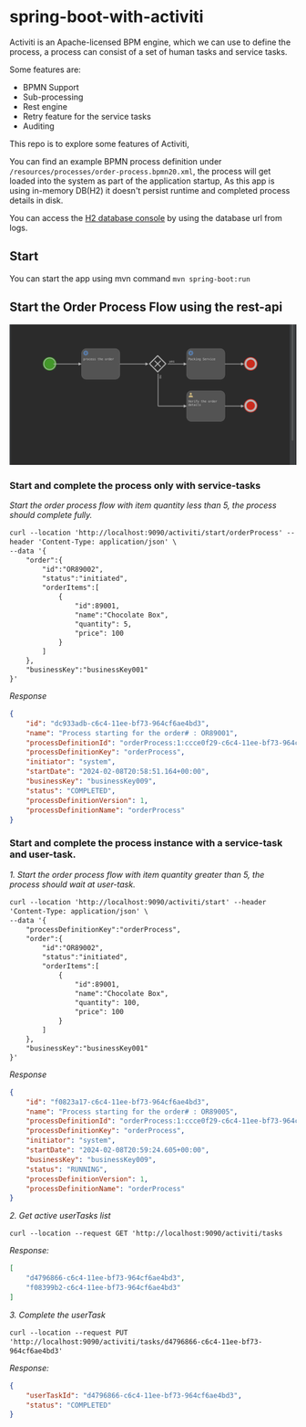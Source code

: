 # spring-boot-with-activiti
Activiti is an Apache-licensed BPM engine, which we can use to define the process, a process can consist of a set of human tasks and service tasks.

Some features are:
* BPMN Support 
* Sub-processing
* Rest engine
* Retry feature for the service tasks 
* Auditing 

This repo is to explore some features of Activiti, 

You can find an example BPMN process definition under `/resources/processes/order-process.bpmn20.xml`, the process will get loaded into the system as part of the application startup, 
As this app is using in-memory DB(H2) it doesn't persist runtime and completed process details in disk.

You can access the [H2 database console](http://localhost:9090/activiti/h2-console) by using the database url from logs.

## Start
You can start the app using mvn command `mvn spring-boot:run`

## Start the Order Process Flow using the rest-api

![Image](src/main/resources/img/order-process-bpmn.png)


### Start and complete the process only with service-tasks

*Start the order process flow with item quantity less than 5, the process should complete fully.*
```shell
curl --location 'http://localhost:9090/activiti/start/orderProcess' --header 'Content-Type: application/json' \
--data '{
	"order":{
        "id":"OR89002",
        "status":"initiated",
        "orderItems":[
            {
                "id":89001,
                "name":"Chocolate Box",
                "quantity": 5,
                "price": 100
            }
        ]
    },
    "businessKey":"businessKey001"
}'
```

*Response*
```json
{
    "id": "dc933adb-c6c4-11ee-bf73-964cf6ae4bd3",
    "name": "Process starting for the order# : OR89001",
    "processDefinitionId": "orderProcess:1:ccce0f29-c6c4-11ee-bf73-964cf6ae4bd3",
    "processDefinitionKey": "orderProcess",
    "initiator": "system",
    "startDate": "2024-02-08T20:58:51.164+00:00",
    "businessKey": "businessKey009",
    "status": "COMPLETED",
    "processDefinitionVersion": 1,
    "processDefinitionName": "orderProcess"
}
```

### Start and complete the process instance with a service-task and user-task.

*1. Start the order process flow with item quantity greater than 5, the process should wait at user-task.*
```shell
curl --location 'http://localhost:9090/activiti/start' --header 'Content-Type: application/json' \
--data '{
	"processDefinitionKey":"orderProcess",
    "order":{
        "id":"OR89002",
        "status":"initiated",
        "orderItems":[
            {
                "id":89001,
                "name":"Chocolate Box",
                "quantity": 100,
                "price": 100
            }
        ]
    },
    "businessKey":"businessKey001"
}'
```

*Response*
```json
{
    "id": "f0823a17-c6c4-11ee-bf73-964cf6ae4bd3",
    "name": "Process starting for the order# : OR89005",
    "processDefinitionId": "orderProcess:1:ccce0f29-c6c4-11ee-bf73-964cf6ae4bd3",
    "processDefinitionKey": "orderProcess",
    "initiator": "system",
    "startDate": "2024-02-08T20:59:24.605+00:00",
    "businessKey": "businessKey009",
    "status": "RUNNING",
    "processDefinitionVersion": 1,
    "processDefinitionName": "orderProcess"
}
```

*2. Get active userTasks list*
```curl
curl --location --request GET 'http://localhost:9090/activiti/tasks
```

*Response:*
```json
[
    "d4796866-c6c4-11ee-bf73-964cf6ae4bd3",
    "f08399b2-c6c4-11ee-bf73-964cf6ae4bd3"
]
```

*3. Complete the userTask*
```curl
curl --location --request PUT 'http://localhost:9090/activiti/tasks/d4796866-c6c4-11ee-bf73-964cf6ae4bd3'
```

*Response:*
```json
{
    "userTaskId": "d4796866-c6c4-11ee-bf73-964cf6ae4bd3",
    "status": "COMPLETED"
}
```